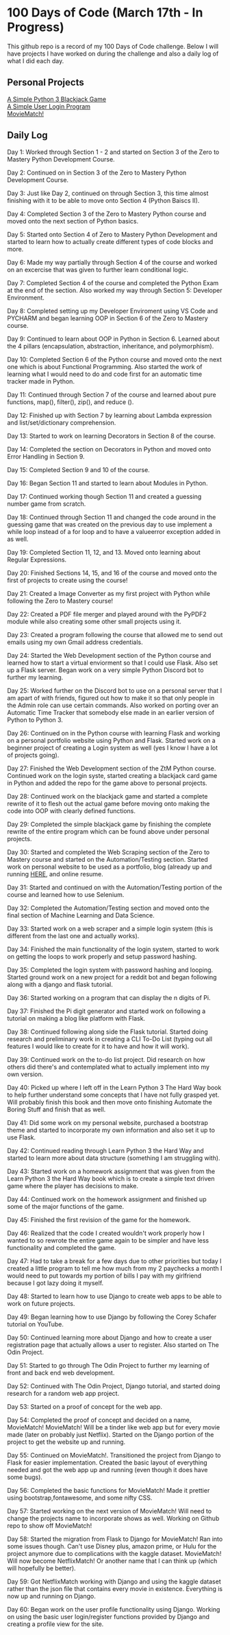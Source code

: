 # 100 Days of Code (March 17th - In Progress)

This github repo is a record of my 100 Days of Code challenge. Below I will have projects I have worked on during the challenge
and also a daily log of what I did each day.

## Personal Projects

[A Simple Python 3 Blackjack Game](https://github.com/TaylorJonesTRT/blackjack)  
[A Simple User Login Program](https://github.com/TaylorJonesTRT/Loginsystem)  
[MovieMatch!](https://github.com/TaylorJonesTRT/MovieMatch/)

## Daily Log

Day 1: Worked through Section 1 - 2 and started on Section 3 of the Zero to Mastery Python Development Course.

Day 2: Continued on in Section 3 of the Zero to Mastery Python Development Course.

Day 3: Just like Day 2, continued on through Section 3, this time almost finishing with it to be able to move onto Section 4
(Python Baiscs II).

Day 4: Completed Section 3 of the Zero to Mastery Python course and moved onto the next section of Python basics.

Day 5: Started onto Section 4 of Zero to Mastery Python Development and started to learn how to actually create different types
of code blocks and more.

Day 6: Made my way partially through Section 4 of the course and worked on an excercise that was given to further learn
conditional logic.

Day 7: Completed Section 4 of the course and completed the Python Exam at the end of the section. Also worked my way through
Section 5: Developer Environment.

Day 8: Completed setting up my Developer Enviroment using VS Code and PYCHARM and began learning OOP in Section 6 of the Zero
to Mastery course.

Day 9: Continued to learn about OOP in Python in Section 6. Learned about the 4 pillars (encapsulation, abstraction,
inheritance, and polymorphism).

Day 10: Completed Section 6 of the Python course and moved onto the next one which is about Functional Programming.
Also started the work of learning what I would need to do and code first for an automatic time tracker made in Python.

Day 11: Continued through Section 7 of the course and learned about pure functions, map(), filter(), zip(), and reduce ().

Day 12: Finished up with Section 7 by learning about Lambda expression and list/set/dictionary comprehension.

Day 13: Started to work on learning Decorators in Section 8 of the course.

Day 14: Completed the section on Decorators in Python and moved onto Error Handling in Section 9.

Day 15: Completed Section 9 and 10 of the course.

Day 16: Began Section 11 and started to learn about Modules in Python.

Day 17: Continued working though Section 11 and created a guessing number game from scratch.

Day 18: Continued through Section 11 and changed the code around in the guessing game that was created on the previous day to
use implement a while loop instead of a for loop and to have a valueerror exception added in as well.

Day 19: Completed Section 11, 12, and 13. Moved onto learning about Regular Expressions.

Day 20: Finished Sections 14, 15, and 16 of the course and moved onto the first of projects to create using the course!

Day 21: Created a Image Converter as my first project with Python while following the Zero to Mastery course!

Day 22: Created a PDF file merger and played around with the PyPDF2 module while also creating some other small projects using
it.

Day 23: Created a program following the course that allowed me to send out emails using my own Gmail address credentials.

Day 24: Started the Web Development section of the Python course and learned how to start a virtual enviorment so that I could
use Flask. Also set up a Flask server. Began work on a very simple Python Discord bot to further my learning.

Day 25: Worked further on the Discord bot to use on a personal server that I am apart of with friends, figured out how to make
it so that only people in the Admin role can use certain commands. Also worked on porting over an Automatic Time Tracker that
somebody else made in an earlier version of Python to Python 3.

Day 26: Continued on in the Python course with learning Flask and working on a personal portfolio website using Python and
Flask. Started work on a beginner project of creating a Login system as well (yes I know I have a lot of projects going).

Day 27: Finished the Web Development section of the ZtM Python course. Continued work on the login syste, started creating a
blackjack card game in Python and added the repo for the game above to personal projects.

Day 28: Continued work on the blackjack game and started a complete rewrite of it to flesh out the actual game before moving
onto making the code into OOP with clearly defined functions.

Day 29: Completed the simple blackjack game by finishing the complete rewrite of the entire program which can be found above
under personal projects.

Day 30: Started and completed the Web Scraping section of the Zero to Mastery course and started on the Automation/Testing
section. Started work on personal website to be used as a portfolio, blog (already up and running
[HERE](https://blog.taylorwjones.com), and online resume.

Day 31: Started and continued on with the Automation/Testing portion of the course and learned how to use Selenium.

Day 32: Completed the Automation/Testing section and moved onto the final section of Machine Learning and Data Science.

Day 33: Started work on a web scraper and a simple login system (this is different from the last one and actually works).

Day 34: Finished the main functionality of the login system, started to work on getting the loops to work properly and setup
password hashing.

Day 35: Completed the login system with password hashing and looping. Started ground work on a new project for a reddit bot
and began following along with a django and flask tutorial.

Day 36: Started working on a program that can display the n digits of Pi.

Day 37: Finished the Pi digit generator and started work on following a tutorial on making a blog like platform with Flask.

Day 38: Continued following along side the Flask tutorial. Started doing research and preliminary work in creating a CLI To-Do List (typing out all features I would like to create for it to have and how it will work).

Day 39: Continued work on the to-do list project. Did research on how others did there's and contemplated what to actually implement into my own version.

Day 40: Picked up where I left off in the Learn Python 3 The Hard Way book to help further understand some concepts that I have not fully grasped yet. Will probably finish this book and then move onto finishing Automate the Boring Stuff and finish that as well.

Day 41: Did some work on my personal website, purchased a bootstrap theme and started to incorporate my own information and also set it up to use Flask.

Day 42: Continued reading through Learn Python 3 the Hard Way and started to learn more about data structure (something I am struggling with).

Day 43: Started work on a homework assignment that was given from the Learn Python 3 the Hard Way book which is to create a simple text driven game where the player has decisions to make.

Day 44: Continued work on the homework assignment and finished up some of the major functions of the game. 

Day 45: Finished the first revision of the game for the homework.

Day 46: Realized that the code I created wouldn't work properly how I wanted to so rewrote the entire game again to be simpler and have less functionality and completed the game.

Day 47: Had to take a break for a few days due to other priorities but today I created a little program to tell me how much from my 2 paychecks a month I would need to put towards my portion of bills I pay with my girlfriend because I got lazy doing it myself.

Day 48: Started to learn how to use Django to create web apps to be able to work on future projects.

Day 49: Began learning how to use Django by following the Corey Schafer tutorial on YouTube.

Day 50: Continued learning more about Django and how to create a user registration page that actually allows a user to register. Also started on The Odin Project.

Day 51: Started to go through The Odin Project to further my learning of front and back end web development.

Day 52: Continued with The Odin Project, Django tutorial, and started doing research for a random web app project.

Day 53: Started on a proof of concept for the web app.

Day 54: Completed the proof of concept and decided on a name, MovieMatch! MovieMatch! Will be a tinder like web app but for every movie made (later on probably just Netflix). Started on the Django portion of the project to get the website up and running.

Day 55: Continued on MovieMatch!. Transitioned the project from Django to Flask for easier implementation. Created the basic layout of everything needed and got the web app up and running (even though it does have some bugs).

Day 56: Completed the basic functions for MovieMatch! Made it prettier using bootstrap,fontawesome, and some nifty CSS. 

Day 57: Started working on the next version of MovieMatch! Will need to change the projects name to incorporate shows as well. Working on Github repo to show off MovieMatch!

Day 58: Started the migration from Flask to Django for MovieMatch! Ran into some issues though. Can't use Disney plus, amazon prime, or Hulu for the project anymore due to complications with the kaggle dataset. MovieMatch! Will now become NetflixMatch! Or another name that I can think up (which will hopefully be better). 

Day 59: Got NetflixMatch working with Django and using the kaggle dataset rather than the json file that contains every movie in existence. Everything is now up and running on Django.

Day 60: Began work on the user profile functionality using Django. Working on using the basic user login/register functions provided by Django and creating a profile view for the site.